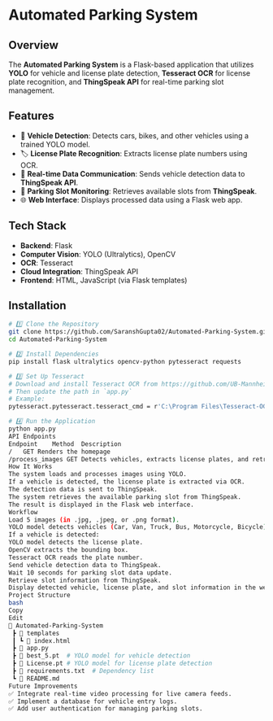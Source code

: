 # **Automated Parking System**

## **Overview**
The **Automated Parking System** is a Flask-based application that utilizes **YOLO** for vehicle and license plate detection, **Tesseract OCR** for license plate recognition, and **ThingSpeak API** for real-time parking slot management.

## **Features**
- 🚗 **Vehicle Detection**: Detects cars, bikes, and other vehicles using a trained YOLO model.
- 🏷️ **License Plate Recognition**: Extracts license plate numbers using OCR.
- 📡 **Real-time Data Communication**: Sends vehicle detection data to **ThingSpeak API**.
- 🚦 **Parking Slot Monitoring**: Retrieves available slots from **ThingSpeak**.
- 🌐 **Web Interface**: Displays processed data using a Flask web app.

## **Tech Stack**
- **Backend**: Flask
- **Computer Vision**: YOLO (Ultralytics), OpenCV
- **OCR**: Tesseract
- **Cloud Integration**: ThingSpeak API
- **Frontend**: HTML, JavaScript (via Flask templates)

## **Installation**

```bash
# 1️⃣ Clone the Repository
git clone https://github.com/SaranshGupta02/Automated-Parking-System.git
cd Automated-Parking-System

# 2️⃣ Install Dependencies
pip install flask ultralytics opencv-python pytesseract requests

# 3️⃣ Set Up Tesseract
# Download and install Tesseract OCR from https://github.com/UB-Mannheim/tesseract/wiki
# Then update the path in `app.py`
# Example: 
pytesseract.pytesseract.tesseract_cmd = r'C:\Program Files\Tesseract-OCR\tesseract.exe'

# 4️⃣ Run the Application
python app.py
API Endpoints
Endpoint	Method	Description
/	GET	Renders the homepage
/process_images	GET	Detects vehicles, extracts license plates, and retrieves parking slot info
How It Works
The system loads and processes images using YOLO.
If a vehicle is detected, the license plate is extracted via OCR.
The detection data is sent to ThingSpeak.
The system retrieves the available parking slot from ThingSpeak.
The result is displayed in the Flask web interface.
Workflow
Load 5 images (in .jpg, .jpeg, or .png format).
YOLO model detects vehicles (Car, Van, Truck, Bus, Motorcycle, Bicycle).
If a vehicle is detected:
YOLO model detects the license plate.
OpenCV extracts the bounding box.
Tesseract OCR reads the plate number.
Send vehicle detection data to ThingSpeak.
Wait 10 seconds for parking slot data update.
Retrieve slot information from ThingSpeak.
Display detected vehicle, license plate, and slot information in the web interface.
Project Structure
bash
Copy
Edit
📂 Automated-Parking-System
 ┣ 📂 templates
 ┃ ┗ 📜 index.html
 ┣ 📜 app.py
 ┣ 📜 best_5.pt  # YOLO model for vehicle detection
 ┣ 📜 License.pt # YOLO model for license plate detection
 ┣ 📜 requirements.txt  # Dependency list
 ┗ 📜 README.md
Future Improvements
✅ Integrate real-time video processing for live camera feeds.
✅ Implement a database for vehicle entry logs.
✅ Add user authentication for managing parking slots.
